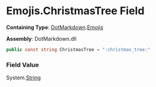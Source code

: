 # Emojis\.ChristmasTree Field

**Containing Type**: [DotMarkdown](../../README.md)\.[Emojis](../README.md)

**Assembly**: DotMarkdown\.dll

```csharp
public const string ChristmasTree = ":christmas_tree:"
```

### Field Value

System\.[String](https://docs.microsoft.com/en-us/dotnet/api/system.string)